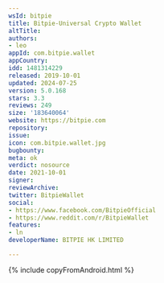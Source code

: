 ```yaml
---
wsId: bitpie
title: Bitpie-Universal Crypto Wallet
altTitle: 
authors:
- leo
appId: com.bitpie.wallet
appCountry: 
idd: 1481314229
released: 2019-10-01
updated: 2024-07-25
version: 5.0.168
stars: 3.3
reviews: 249
size: '183640064'
website: https://bitpie.com
repository: 
issue: 
icon: com.bitpie.wallet.jpg
bugbounty: 
meta: ok
verdict: nosource
date: 2021-10-01
signer: 
reviewArchive: 
twitter: BitpieWallet
social:
- https://www.facebook.com/BitpieOfficial
- https://www.reddit.com/r/BitpieWallet
features:
- ln
developerName: BITPIE HK LIMITED

---
```


 {% include copyFromAndroid.html %}

